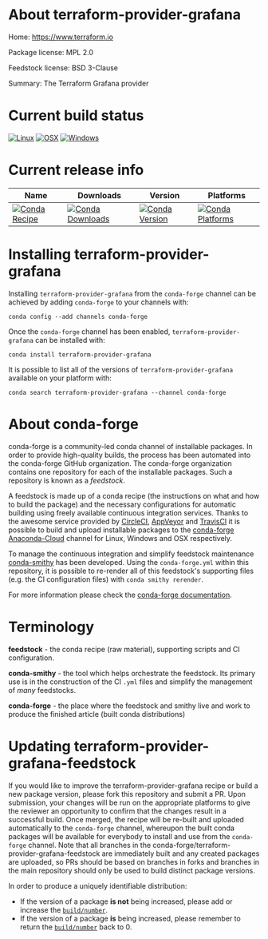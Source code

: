 About terraform-provider-grafana
================================

Home: https://www.terraform.io

Package license: MPL 2.0

Feedstock license: BSD 3-Clause

Summary: The Terraform Grafana provider



Current build status
====================

[![Linux](https://img.shields.io/circleci/project/github/conda-forge/terraform-provider-grafana-feedstock/master.svg?label=Linux)](https://circleci.com/gh/conda-forge/terraform-provider-grafana-feedstock)
[![OSX](https://img.shields.io/travis/conda-forge/terraform-provider-grafana-feedstock/master.svg?label=macOS)](https://travis-ci.org/conda-forge/terraform-provider-grafana-feedstock)
[![Windows](https://img.shields.io/appveyor/ci/conda-forge/terraform-provider-grafana-feedstock/master.svg?label=Windows)](https://ci.appveyor.com/project/conda-forge/terraform-provider-grafana-feedstock/branch/master)

Current release info
====================

| Name | Downloads | Version | Platforms |
| --- | --- | --- | --- |
| [![Conda Recipe](https://img.shields.io/badge/recipe-terraform--provider--grafana-green.svg)](https://anaconda.org/conda-forge/terraform-provider-grafana) | [![Conda Downloads](https://img.shields.io/conda/dn/conda-forge/terraform-provider-grafana.svg)](https://anaconda.org/conda-forge/terraform-provider-grafana) | [![Conda Version](https://img.shields.io/conda/vn/conda-forge/terraform-provider-grafana.svg)](https://anaconda.org/conda-forge/terraform-provider-grafana) | [![Conda Platforms](https://img.shields.io/conda/pn/conda-forge/terraform-provider-grafana.svg)](https://anaconda.org/conda-forge/terraform-provider-grafana) |

Installing terraform-provider-grafana
=====================================

Installing `terraform-provider-grafana` from the `conda-forge` channel can be achieved by adding `conda-forge` to your channels with:

```
conda config --add channels conda-forge
```

Once the `conda-forge` channel has been enabled, `terraform-provider-grafana` can be installed with:

```
conda install terraform-provider-grafana
```

It is possible to list all of the versions of `terraform-provider-grafana` available on your platform with:

```
conda search terraform-provider-grafana --channel conda-forge
```


About conda-forge
=================

conda-forge is a community-led conda channel of installable packages.
In order to provide high-quality builds, the process has been automated into the
conda-forge GitHub organization. The conda-forge organization contains one repository
for each of the installable packages. Such a repository is known as a *feedstock*.

A feedstock is made up of a conda recipe (the instructions on what and how to build
the package) and the necessary configurations for automatic building using freely
available continuous integration services. Thanks to the awesome service provided by
[CircleCI](https://circleci.com/), [AppVeyor](http://www.appveyor.com/)
and [TravisCI](https://travis-ci.org/) it is possible to build and upload installable
packages to the [conda-forge](https://anaconda.org/conda-forge)
[Anaconda-Cloud](http://docs.anaconda.org/) channel for Linux, Windows and OSX respectively.

To manage the continuous integration and simplify feedstock maintenance
[conda-smithy](http://github.com/conda-forge/conda-smithy) has been developed.
Using the ``conda-forge.yml`` within this repository, it is possible to re-render all of
this feedstock's supporting files (e.g. the CI configuration files) with ``conda smithy rerender``.

For more information please check the [conda-forge documentation](https://conda-forge.org/docs/).

Terminology
===========

**feedstock** - the conda recipe (raw material), supporting scripts and CI configuration.

**conda-smithy** - the tool which helps orchestrate the feedstock.
                   Its primary use is in the construction of the CI ``.yml`` files
                   and simplify the management of *many* feedstocks.

**conda-forge** - the place where the feedstock and smithy live and work to
                  produce the finished article (built conda distributions)


Updating terraform-provider-grafana-feedstock
=============================================

If you would like to improve the terraform-provider-grafana recipe or build a new
package version, please fork this repository and submit a PR. Upon submission,
your changes will be run on the appropriate platforms to give the reviewer an
opportunity to confirm that the changes result in a successful build. Once
merged, the recipe will be re-built and uploaded automatically to the
`conda-forge` channel, whereupon the built conda packages will be available for
everybody to install and use from the `conda-forge` channel.
Note that all branches in the conda-forge/terraform-provider-grafana-feedstock are
immediately built and any created packages are uploaded, so PRs should be based
on branches in forks and branches in the main repository should only be used to
build distinct package versions.

In order to produce a uniquely identifiable distribution:
 * If the version of a package **is not** being increased, please add or increase
   the [``build/number``](http://conda.pydata.org/docs/building/meta-yaml.html#build-number-and-string).
 * If the version of a package **is** being increased, please remember to return
   the [``build/number``](http://conda.pydata.org/docs/building/meta-yaml.html#build-number-and-string)
   back to 0.